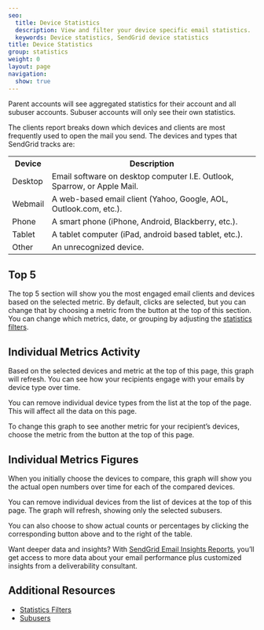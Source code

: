 ```yaml
---
seo:
  title: Device Statistics
  description: View and filter your device specific email statistics.
  keywords: Device statistics, SendGrid device statistics
title: Device Statistics
group: statistics
weight: 0
layout: page
navigation:
  show: true
---
```


<call-out>

Parent accounts will see aggregated statistics for their account and all subuser accounts. Subuser accounts will only see their own statistics.

</call-out>

The clients report breaks down which devices and clients are most frequently used to open the mail you send. The devices and types that SendGrid tracks are:

<table class="table table-striped">
  <tr>
    <th>Device</th>
    <th>Description</th>
  </tr>
  <tr>
    <td>Desktop</td>
    <td>Email software on desktop computer I.E. Outlook, Sparrow, or
      Apple Mail.</td>
  </tr>
  <tr>
    <td>Webmail</td>
    <td>A web-based email client (Yahoo, Google, AOL, Outlook.com, etc.).</td>
  </tr>
  <tr>
    <td>Phone</td>
    <td>A smart phone (iPhone, Android, Blackberry, etc.).</td>
  </tr>
  <tr>
    <td>Tablet</td>
    <td>A tablet computer (iPad, android based tablet, etc.).</td>
  </tr>
  <tr>
    <td>Other</td>
    <td>An unrecognized device.</td>
  </tr>
</table>



## 	Top 5

The top 5 section will show you the most engaged email clients and devices based on the selected metric. By default, clicks are selected, but you can change that by choosing a metric from the button at the top of this section. You can change which metrics, date, or grouping by adjusting the [statistics filters]({{root_url}}/ui/analytics-and-reporting/stats-overview/#statistics-filters).

## 	Individual Metrics Activity

Based on the selected devices and metric at the top of this page, this graph will refresh. You can see how your recipients engage with your emails by device type over time.

You can remove individual device types from the list at the top of the page. This will affect all the data on this page.

To change this graph to see another metric for your recipient’s devices, choose the metric from the button at the top of this page.

## 	Individual Metrics Figures

When you initially choose the devices to compare, this graph will show you the actual open numbers over time for each of the compared devices.

You can remove individual devices from the list of devices at the top of this page. The graph will refresh, showing only the selected subusers.

You can also choose to show actual counts or percentages by clicking the corresponding button above and to the right of the table.

<call-out>

Want deeper data and insights? With [SendGrid Email Insights Reports](https://go.sendgrid.com/Email-Insights-Reports.html?utm_source=docs), you’ll get access to more data about your email performance plus customized insights from a deliverability consultant.

</call-out>

## 	Additional Resources

- [Statistics Filters]({{root_url}}/ui/analytics-and-reporting/stats-overview/#statistics-filters)
- [Subusers]({{root_url}}/ui/account-and-settings/subusers/)
